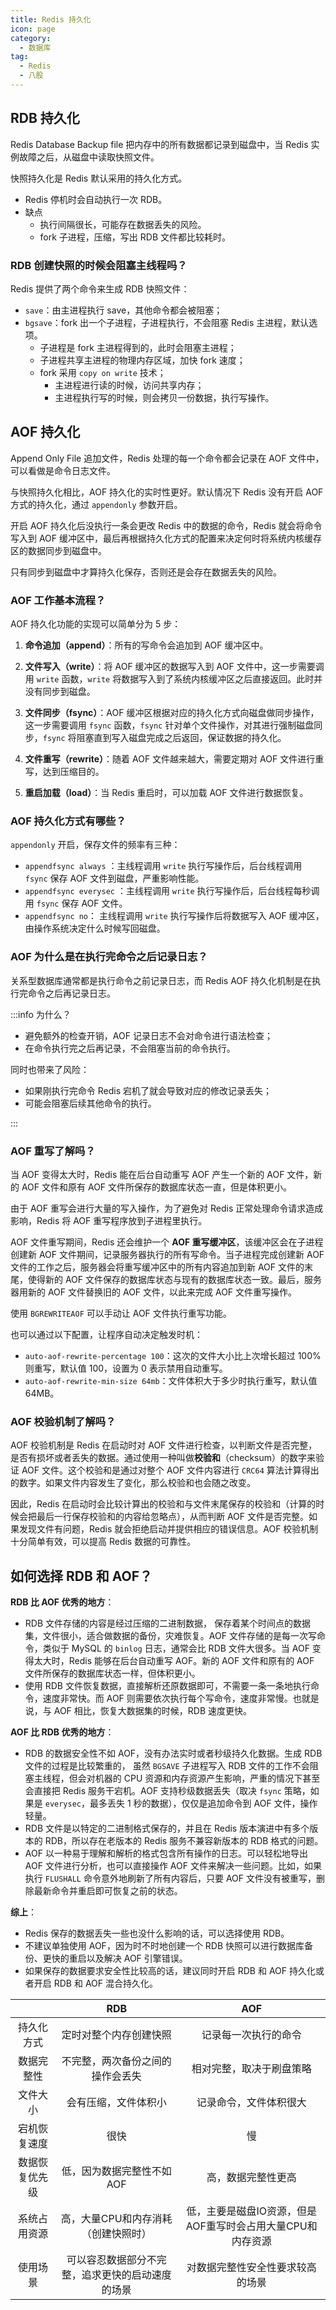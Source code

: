 ```yaml
---
title: Redis 持久化
icon: page
category:
  - 数据库
tag:
  - Redis
  - 八股
---
```


## RDB 持久化

Redis Database Backup file  把内存中的所有数据都记录到磁盘中，当 Redis 实例故障之后，从磁盘中读取快照文件。

快照持久化是 Redis 默认采用的持久化方式。

- Redis 停机时会自动执行一次 RDB。
- 缺点
  - 执行间隔很长，可能存在数据丢失的风险。
  - fork 子进程，压缩，写出 RDB 文件都比较耗时。

### RDB 创建快照的时候会阻塞主线程吗？

Redis 提供了两个命令来生成 RDB 快照文件：

- `save`：由主进程执行 save，其他命令都会被阻塞；
- `bgsave`：fork 出一个子进程，子进程执行，不会阻塞 Redis 主进程，默认选项。
  - 子进程是 fork 主进程得到的，此时会阻塞主进程；
  - 子进程共享主进程的物理内存区域，加快 fork 速度；
  - fork 采用 `copy on write` 技术；
    - 主进程进行读的时候，访问共享内存；
    - 主进程执行写的时候，则会拷贝一份数据，执行写操作。

## AOF 持久化

Append Only File 追加文件，Redis 处理的每一个命令都会记录在 AOF 文件中，可以看做是命令日志文件。

与快照持久化相比，AOF 持久化的实时性更好。默认情况下 Redis 没有开启 AOF 方式的持久化，通过 `appendonly` 参数开启。

开启 AOF 持久化后没执行一条会更改 Redis 中的数据的命令，Redis 就会将命令写入到 AOF 缓冲区中，最后再根据持久化方式的配置来决定何时将系统内核缓存区的数据同步到磁盘中。

只有同步到磁盘中才算持久化保存，否则还是会存在数据丢失的风险。

### AOF 工作基本流程？

AOF 持久化功能的实现可以简单分为 5 步：

1. **命令追加（append）**：所有的写命令会追加到 AOF 缓冲区中。

2. **文件写入（write）**：将 AOF 缓冲区的数据写入到 AOF 文件中，这一步需要调用 `write` 函数，`write` 将数据写入到了系统内核缓冲区之后直接返回。此时并没有同步到磁盘。
3. **文件同步（fsync）**：AOF 缓冲区根据对应的持久化方式向磁盘做同步操作，这一步需要调用 `fsync` 函数，`fsync` 针对单个文件操作，对其进行强制磁盘同步，`fsync` 将阻塞直到写入磁盘完成之后返回，保证数据的持久化。
4. **文件重写（rewrite）**：随着 AOF 文件越来越大，需要定期对 AOF 文件进行重写，达到压缩目的。
5. **重启加载（load）**：当 Redis 重启时，可以加载 AOF 文件进行数据恢复。

### AOF 持久化方式有哪些？

`appendonly` 开启，保存文件的频率有三种：

- `appendfsync always`  ：主线程调用 `write` 执行写操作后，后台线程调用 `fsync` 保存 AOF 文件到磁盘，严重影响性能。
- `appendfsync everysec` ：主线程调用 `write` 执行写操作后，后台线程每秒调用 `fsync` 保存 AOF 文件。
- `appendfsync no`： 主线程调用 `write` 执行写操作后将数据写入 AOF 缓冲区，由操作系统决定什么时候写回磁盘。

### AOF 为什么是在执行完命令之后记录日志？

关系型数据库通常都是执行命令之前记录日志，而 Redis AOF 持久化机制是在执行完命令之后再记录日志。

:::info 为什么？

- 避免额外的检查开销，AOF 记录日志不会对命令进行语法检查；
- 在命令执行完之后再记录，不会阻塞当前的命令执行。

同时也带来了风险：

- 如果刚执行完命令 Redis 宕机了就会导致对应的修改记录丢失；
- 可能会阻塞后续其他命令的执行。

:::

### AOF 重写了解吗？

当 AOF 变得太大时，Redis 能在后台自动重写 AOF 产生一个新的 AOF 文件，新的 AOF 文件和原有 AOF 文件所保存的数据库状态一直，但是体积更小。

由于 AOF 重写会进行大量的写入操作，为了避免对 Redis 正常处理命令请求造成影响，Redis 将 AOF 重写程序放到子进程里执行。

AOF 文件重写期间，Redis 还会维护一个 **AOF 重写缓冲区**，该缓冲区会在子进程创建新 AOF 文件期间，记录服务器执行的所有写命令。当子进程完成创建新 AOF 文件的工作之后，服务器会将重写缓冲区中的所有内容追加到新 AOF 文件的末尾，使得新的 AOF 文件保存的数据库状态与现有的数据库状态一致。最后，服务器用新的 AOF 文件替换旧的 AOF 文件，以此来完成 AOF 文件重写操作。

使用 `BGREWRITEAOF` 可以手动让 AOF 文件执行重写功能。

也可以通过以下配置，让程序自动决定触发时机：

- `auto-aof-rewrite-percentage 100`：这次的文件大小比上次增长超过 100% 则重写，默认值 100，设置为 0 表示禁用自动重写。
- `auto-aof-rewrite-min-size 64mb`：文件体积大于多少时执行重写，默认值 64MB。

### AOF 校验机制了解吗？

AOF 校验机制是 Redis 在启动时对 AOF 文件进行检查，以判断文件是否完整，是否有损坏或者丢失的数据。通过使用一种叫做**校验和**（checksum）的数字来验证 AOF 文件。这个校验和是通过对整个 AOF 文件内容进行 `CRC64` 算法计算得出的数字。如果文件内容发生了变化，那么校验和也会随之改变。

因此，Redis 在启动时会比较计算出的校验和与文件末尾保存的校验和（计算的时候会把最后一行保存校验和的内容给忽略点），从而判断 AOF 文件是否完整。如果发现文件有问题，Redis 就会拒绝启动并提供相应的错误信息。AOF 校验机制十分简单有效，可以提高 Redis 数据的可靠性。

## 如何选择 RDB 和 AOF？

**RDB 比 AOF 优秀的地方**：

- RDB 文件存储的内容是经过压缩的二进制数据， 保存着某个时间点的数据集，文件很小，适合做数据的备份，灾难恢复。AOF 文件存储的是每一次写命令，类似于 MySQL 的 `binlog` 日志，通常会比 RDB 文件大很多。当 AOF 变得太大时，Redis 能够在后台自动重写 AOF。新的 AOF 文件和原有的 AOF 文件所保存的数据库状态一样，但体积更小。
- 使用 RDB 文件恢复数据，直接解析还原数据即可，不需要一条一条地执行命令，速度非常快。而 AOF 则需要依次执行每个写命令，速度非常慢。也就是说，与 AOF 相比，恢复大数据集的时候，RDB 速度更快。

**AOF 比 RDB 优秀的地方**：

- RDB 的数据安全性不如 AOF，没有办法实时或者秒级持久化数据。生成 RDB 文件的过程是比较繁重的， 虽然 `BGSAVE` 子进程写入 RDB 文件的工作不会阻塞主线程，但会对机器的 CPU 资源和内存资源产生影响，严重的情况下甚至会直接把 Redis 服务干宕机。AOF 支持秒级数据丢失（取决 `fsync` 策略，如果是 `everysec`，最多丢失 1 秒的数据），仅仅是追加命令到 AOF 文件，操作轻量。
- RDB 文件是以特定的二进制格式保存的，并且在 Redis 版本演进中有多个版本的 RDB，所以存在老版本的 Redis 服务不兼容新版本的 RDB 格式的问题。
- AOF 以一种易于理解和解析的格式包含所有操作的日志。可以轻松地导出 AOF 文件进行分析，也可以直接操作 AOF 文件来解决一些问题。比如，如果执行 `FLUSHALL` 命令意外地刷新了所有内容后，只要 AOF 文件没有被重写，删除最新命令并重启即可恢复之前的状态。

**综上**：

- Redis 保存的数据丢失一些也没什么影响的话，可以选择使用 RDB。
- 不建议单独使用 AOF，因为时不时地创建一个 RDB 快照可以进行数据库备份、更快的重启以及解决 AOF 引擎错误。
- 如果保存的数据要求安全性比较高的话，建议同时开启 RDB 和 AOF 持久化或者开启 RDB 和 AOF 混合持久化。

|                |                       RDB                        |                            AOF                             |
| :--------------: | :----------------------------------------------: | :--------------------------------------------------------: |
| 持久化方式     |              定时对整个内存创建快照              |                    记录每一次执行的命令                    |
| 数据完整性     |         不完整，两次备份之间的操作会丢失         |                  相对完整，取决于刷盘策略                  |
| 文件大小       |               会有压缩，文件体积小               |                   记录命令，文件体积很大                   |
| 宕机恢复速度   |                       很快                       |                             慢                             |
| 数据恢复优先级 |            低，因为数据完整性不如AOF             |                     高，数据完整性更高                     |
| 系统占用资源   |       高，大量CPU和内存消耗（创建快照时）        | 低，主要是磁盘IO资源，但是AOF重写时会占用大量CPU和内存资源 |
| 使用场景       | 可以容忍数据部分不完整，追求更快的启动速度的场景 |              对数据完整性安全性要求较高的场景              |


